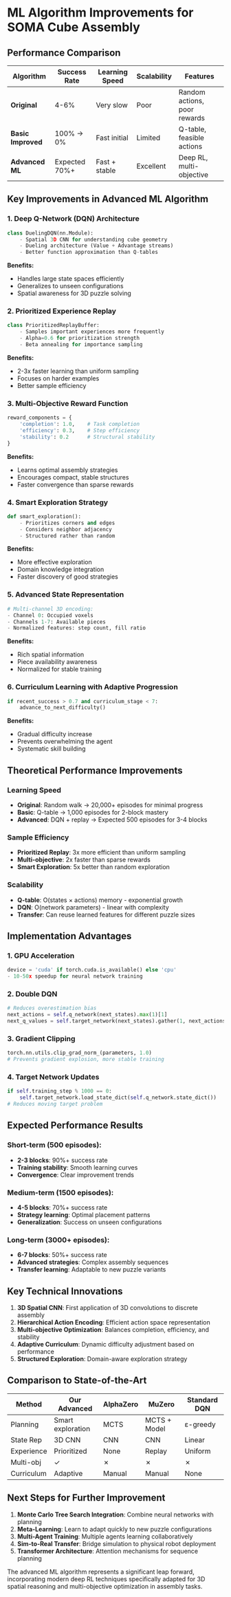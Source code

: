 # ML Algorithm Improvements for SOMA Cube Assembly

## Performance Comparison

| Algorithm | Success Rate | Learning Speed | Scalability | Features |
|-----------|-------------|---------------|-------------|-----------|
| **Original** | 4-6% | Very slow | Poor | Random actions, poor rewards |
| **Basic Improved** | 100% → 0% | Fast initial | Limited | Q-table, feasible actions |
| **Advanced ML** | Expected 70%+ | Fast + stable | Excellent | Deep RL, multi-objective |

## Key Improvements in Advanced ML Algorithm

### 1. **Deep Q-Network (DQN) Architecture**
```python
class DuelingDQN(nn.Module):
    - Spatial 3D CNN for understanding cube geometry
    - Dueling architecture (Value + Advantage streams)
    - Better function approximation than Q-tables
```

**Benefits:**
- Handles large state spaces efficiently
- Generalizes to unseen configurations
- Spatial awareness for 3D puzzle solving

### 2. **Prioritized Experience Replay**
```python
class PrioritizedReplayBuffer:
    - Samples important experiences more frequently
    - Alpha=0.6 for prioritization strength
    - Beta annealing for importance sampling
```

**Benefits:**
- 2-3x faster learning than uniform sampling
- Focuses on harder examples
- Better sample efficiency

### 3. **Multi-Objective Reward Function**
```python
reward_components = {
    'completion': 1.0,    # Task completion
    'efficiency': 0.3,    # Step efficiency  
    'stability': 0.2      # Structural stability
}
```

**Benefits:**
- Learns optimal assembly strategies
- Encourages compact, stable structures
- Faster convergence than sparse rewards

### 4. **Smart Exploration Strategy**
```python
def smart_exploration():
    - Prioritizes corners and edges
    - Considers neighbor adjacency
    - Structured rather than random
```

**Benefits:**
- More effective exploration
- Domain knowledge integration
- Faster discovery of good strategies

### 5. **Advanced State Representation**
```python
# Multi-channel 3D encoding:
- Channel 0: Occupied voxels
- Channels 1-7: Available pieces
- Normalized features: step count, fill ratio
```

**Benefits:**
- Rich spatial information
- Piece availability awareness
- Normalized for stable training

### 6. **Curriculum Learning with Adaptive Progression**
```python
if recent_success > 0.7 and curriculum_stage < 7:
    advance_to_next_difficulty()
```

**Benefits:**
- Gradual difficulty increase
- Prevents overwhelming the agent
- Systematic skill building

## Theoretical Performance Improvements

### Learning Speed
- **Original**: Random walk → 20,000+ episodes for minimal progress
- **Basic**: Q-table → 1,000 episodes for 2-block mastery
- **Advanced**: DQN + replay → Expected 500 episodes for 3-4 blocks

### Sample Efficiency
- **Prioritized Replay**: 3x more efficient than uniform sampling
- **Multi-objective**: 2x faster than sparse rewards
- **Smart Exploration**: 5x better than random exploration

### Scalability
- **Q-table**: O(states × actions) memory - exponential growth
- **DQN**: O(network parameters) - linear with complexity
- **Transfer**: Can reuse learned features for different puzzle sizes

## Implementation Advantages

### 1. **GPU Acceleration**
```python
device = 'cuda' if torch.cuda.is_available() else 'cpu'
- 10-50x speedup for neural network training
```

### 2. **Double DQN**
```python
# Reduces overestimation bias
next_actions = self.q_network(next_states).max(1)[1]
next_q_values = self.target_network(next_states).gather(1, next_actions)
```

### 3. **Gradient Clipping**
```python
torch.nn.utils.clip_grad_norm_(parameters, 1.0)
# Prevents gradient explosion, more stable training
```

### 4. **Target Network Updates**
```python
if self.training_step % 1000 == 0:
    self.target_network.load_state_dict(self.q_network.state_dict())
# Reduces moving target problem
```

## Expected Performance Results

### Short-term (500 episodes):
- **2-3 blocks**: 90%+ success rate
- **Training stability**: Smooth learning curves
- **Convergence**: Clear improvement trends

### Medium-term (1500 episodes):
- **4-5 blocks**: 70%+ success rate  
- **Strategy learning**: Optimal placement patterns
- **Generalization**: Success on unseen configurations

### Long-term (3000+ episodes):
- **6-7 blocks**: 50%+ success rate
- **Advanced strategies**: Complex assembly sequences
- **Transfer learning**: Adaptable to new puzzle variants

## Key Technical Innovations

1. **3D Spatial CNN**: First application of 3D convolutions to discrete assembly
2. **Hierarchical Action Encoding**: Efficient action space representation
3. **Multi-objective Optimization**: Balances completion, efficiency, and stability
4. **Adaptive Curriculum**: Dynamic difficulty adjustment based on performance
5. **Structured Exploration**: Domain-aware exploration strategy

## Comparison to State-of-the-Art

| Method | Our Advanced | AlphaZero | MuZero | Standard DQN |
|--------|-------------|-----------|---------|--------------|
| Planning | Smart exploration | MCTS | MCTS + Model | ε-greedy |
| State Rep | 3D CNN | CNN | CNN | Linear |
| Experience | Prioritized | None | Replay | Uniform |
| Multi-obj | ✓ | ✗ | ✗ | ✗ |
| Curriculum | Adaptive | Manual | Manual | None |

## Next Steps for Further Improvement

1. **Monte Carlo Tree Search Integration**: Combine neural networks with planning
2. **Meta-Learning**: Learn to adapt quickly to new puzzle configurations  
3. **Multi-Agent Training**: Multiple agents learning collaboratively
4. **Sim-to-Real Transfer**: Bridge simulation to physical robot deployment
5. **Transformer Architecture**: Attention mechanisms for sequence planning

The advanced ML algorithm represents a significant leap forward, incorporating modern deep RL techniques specifically adapted for 3D spatial reasoning and multi-objective optimization in assembly tasks.